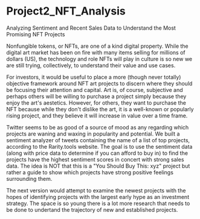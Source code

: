 # Project2_NFT_Analysis
Analyzing Sentiment and Recent Sales Data to Understand the Most Promising NFT Projects

Nonfungible tokens, or NFTs, are one of a kind digital property. While the digital art market has been on fire with many items selling for millions of dollars (US), the technology and role NFTs will play in culture is so new we are still trying, collectively, to understand their value and use cases. 

For investors, it would be useful to place a more (though never totally) objective framework around NFT art projects to discern where they should be focusing their attention and capital. Art is, of course, subjective and perhaps others will be willing to purchase a project simply because they enjoy the art's aestetics. However, for others, they want to purchase the NFT because while they don't dislike the art, it is a well-known or popularly rising project, and they believe it will increase in value over a time frame.

Twitter seems to be as good of a source of mood as any regarding which projects are waning and waxing in popularity and potential. We built a sentiment analyzer of tweets containing the name of a list of top projects, according to the Rarity.tools website. The goal is to use the sentiment data (along with price data to determine if you can afford to buy in) to find the projects have the highest sentiment scores in concert with strong sales data. The idea is NOT that this is a "You Should Buy This: xyz" project but rather a guide to show which projects have strong positive feelings surrounding them. 

The next version would attempt to examine the newest projects with the hopes of identifying projects with the largest early hype as an investment strategy. The space is so young there is a lot more research that needs to be done to undertand the trajectory of new and established projects. 
